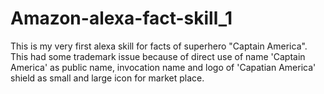 # Amazon-alexa-fact-skill_1
This is my very first alexa skill for facts of superhero "Captain America".
This had some trademark issue because of direct use of name 'Captain America' as public name, invocation name and logo of 'Capatian America' shield as small and large icon for market place.
